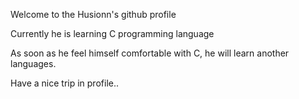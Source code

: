 Welcome to the Husionn's github profile

Currently he is learning C programming language

As soon as he feel himself comfortable with C, he will learn another languages.

Have a nice trip in profile..
